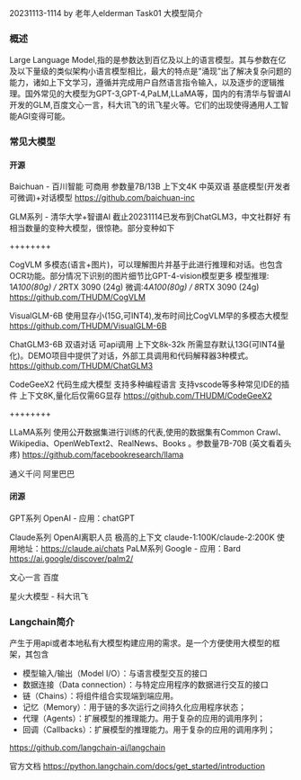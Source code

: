 20231113-1114 by 老年人elderman
Task01 大模型简介
### 概述
Large Language Model,指的是参数达到百亿及以上的语言模型。其与参数在亿及以下量级的类似架构小语言模型相比，最大的特点是”涌现”出了解决复杂问题的能力，诸如上下文学习，遵循并完成用户自然语言指令输入，以及逐步的逻辑推理。国外常见的大模型为GPT-3,GPT-4,PaLM,LLaMA等，国内的有清华与智谱AI开发的GLM,百度文心一言，科大讯飞的讯飞星火等。它们的出现使得通用人工智能AGI变得可能。

### 常见大模型
#### 开源
Baichuan - 百川智能 可商用 参数量7B/13B 上下文4K 中英双语 
基底模型(开发者可微调)+对话模型 https://github.com/baichuan-inc

GLM系列 - 清华大学+智谱AI 截止20231114已发布到ChatGLM3，中文社群好
有相当数量的变种大模型，很惊艳。部分变种如下

++++++++

CogVLM 多模态(语言+图片)，可以理解图片并基于此进行推理和对话。也包含OCR功能。部分情况下识别的图片细节比GPT-4-vision模型更多
模型推理: 1*A100(80g) / 2*RTX 3090 (24g)
微调:4*A100(80g) / 8*RTX 3090 (24g)
https://github.com/THUDM/CogVLM

VisualGLM-6B 使用显存小(15G,可INT4),发布时间比CogVLM早的多模态大模型
https://github.com/THUDM/VisualGLM-6B

ChatGLM3-6B 双语对话 可api调用 上下文8k-32k 所需显存默认13G(可INT4量化)。DEMO项目中提供了对话，外部工具调用和代码解释器3种模式。
https://github.com/THUDM/ChatGLM3

CodeGeeX2 代码生成大模型 支持多种编程语言 支持vscode等多种常见IDE的插件 上下文8K,量化后仅需6G显存
https://github.com/THUDM/CodeGeeX2

++++++++

LLaMA系列 使用公开数据集进行训练的代表,使用的数据集有Common Crawl、Wikipedia、OpenWebText2、RealNews、Books 。参数量7B-70B
(英文看着头疼)
https://github.com/facebookresearch/llama

通义千问 阿里巴巴




#### 闭源
GPT系列 OpenAI - 应用：chatGPT

Claude系列 OpenAI离职人员 极高的上下文 claude-1:100K/claude-2:200K
使用地址：https://claude.ai/chats
PaLM系列 Google - 应用：Bard
https://ai.google/discover/palm2/

文心一言 百度

星火大模型 - 科大讯飞


### Langchain简介
产生于用api或者本地私有大模型构建应用的需求。是一个方便使用大模型的框架，其包含
* 模型输入/输出（Model I/O）：与语言模型交互的接口
* 数据连接（Data connection）：与特定应用程序的数据进行交互的接口
* 链（Chains）：将组件组合实现端到端应用。
* 记忆（Memory）：用于链的多次运行之间持久化应用程序状态；
* 代理（Agents）：扩展模型的推理能力。用于复杂的应用的调用序列；
* 回调（Callbacks）：扩展模型的推理能力。用于复杂的应用的调用序列；


https://github.com/langchain-ai/langchain

官方文档 https://python.langchain.com/docs/get_started/introduction
